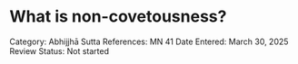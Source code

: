 # What is non-covetousness?

Category: Abhijjhā
Sutta References: MN 41
Date Entered: March 30, 2025
Review Status: Not started
